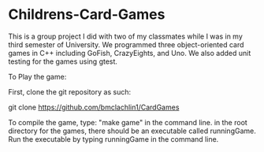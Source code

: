 # Childrens-Card-Games

This is a group project I did with two of my classmates while I was in my third semester of University.
We programmed three object-oriented card games in C++ including GoFish, CrazyEights, and Uno. 
We also added unit testing for the games using gtest.

To Play the game:

First, clone the git repository as such:

git clone https://github.com/bmclachlin1/CardGames

To compile the game, type: "make game" in the command line. in the root directory for the games, 
there should be an executable called runningGame. Run the executable by typing runningGame in the 
command line.






